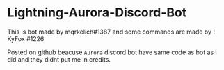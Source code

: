 # Lightning-Aurora-Discord-Bot
This is bot made by mqrkelich#1387 and some commands are made by ! KyFox #1226 

Posted on github beacuse `Aurora` discord bot have same code as bot as i did and they didnt put me in credits.
